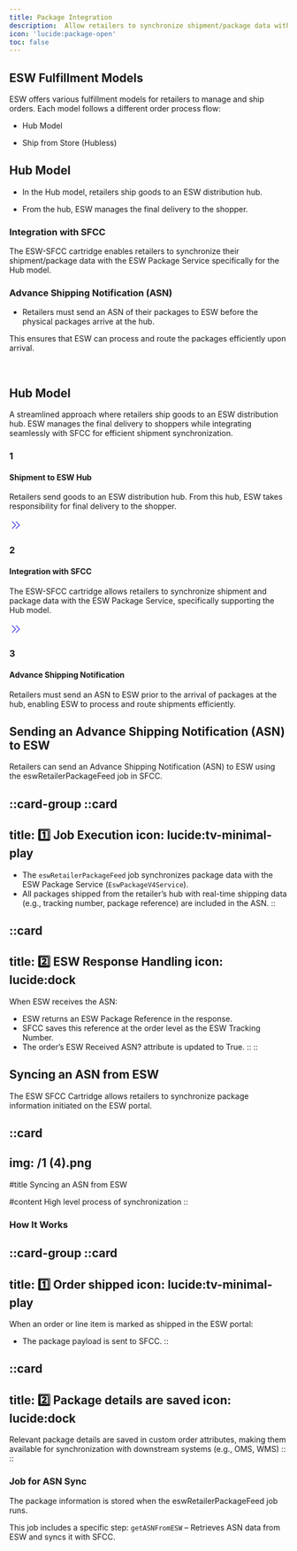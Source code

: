 ```yaml
---
title: Package Integration
description:  Allow retailers to synchronize shipment/package data with the ESW Package Service.
icon: 'lucide:package-open'
toc: false
---
```


## ESW Fulfillment Models

ESW offers various fulfillment models for retailers to manage and ship orders. Each model follows a different order process flow:

- Hub Model

- Ship from Store (Hubless)

## Hub Model

- In the Hub model, retailers ship goods to an ESW distribution hub.

- From the hub, ESW manages the final delivery to the shopper.

### Integration with SFCC

The ESW-SFCC cartridge enables retailers to synchronize their shipment/package data with the ESW Package Service specifically for the Hub model.

### Advance Shipping Notification (ASN)

- Retailers must send an ASN of their packages to ESW before the physical packages arrive at the hub.

This ensures that ESW can process and route the packages efficiently upon arrival.

<br>

<section class="py-4 relative bg-white dark:bg-stone-800">
    <div class="w-full max-w-7xl px-4 md:px-5 lg:px-5 mx-auto">
        <div class="w-full flex-col justify-start items-center lg:gap-12 gap-10 inline-flex">
            <!-- Section Header -->
            <div class="w-full flex-col justify-start items-center gap-3 flex">
                <h2 class="w-full text-center text-gray-900 dark:text-white text-4xl font-bold font-manrope leading-normal">Hub Model</h2>
                <p class="w-full text-center text-gray-500 dark:text-gray-300 text-base font-normal leading-relaxed">
                    A streamlined approach where retailers ship goods to an ESW distribution hub. ESW manages 
                    the final delivery to shoppers while integrating seamlessly with SFCC for efficient 
                    shipment synchronization.
                </p>
            </div>
            <!-- Steps -->
            <div class="w-full justify-start items-center gap-4 flex md:flex-row flex-col">
                
  <!-- Step 1 -->
  <div class="grow shrink basis-0 flex-col justify-start items-center gap-2.5 inline-flex">
                    <div class="self-stretch flex-col justify-start items-center gap-0.5 flex">
                        <h3 class="self-stretch text-center text-indigo-600 dark:text-indigo-400 text-4xl font-extrabold font-manrope leading-normal">1</h3>
                        <h4 class="self-stretch text-center text-gray-900 dark:text-white text-xl font-semibold leading-8">Shipment to ESW Hub</h4>
                    </div>
                    <p class="self-stretch text-center text-gray-400 dark:text-gray-300 text-base font-normal leading-relaxed">
                        Retailers send goods to an ESW distribution hub. From this hub, ESW takes responsibility 
                        for final delivery to the shopper.
                    </p>
                </div>
                
<!-- Arrow -->
  <svg class="md:flex hidden" xmlns="http://www.w3.org/2000/svg" width="24" height="24" viewBox="0 0 24 24" fill="none">
                    <path d="M5.50159 6L11.5018 12.0002L5.49805 18.004M12.5016 6L18.5018 12.0002L12.498 18.004" 
                          stroke="#4F46E5" class="dark:stroke-indigo-400" stroke-width="1.6" stroke-linecap="round" stroke-linejoin="round"/>
</svg>

<!-- Step 2 -->
  <div class="grow shrink basis-0 flex-col justify-start items-center gap-2.5 inline-flex">
                    <div class="self-stretch flex-col justify-start items-center gap-0.5 flex">
                        <h3 class="self-stretch text-center text-indigo-600 dark:text-indigo-400 text-4xl font-extrabold font-manrope leading-normal">2</h3>
                        <h4 class="self-stretch text-center text-gray-900 dark:text-white text-xl font-semibold leading-8">Integration with SFCC</h4>
                    </div>
                    <p class="self-stretch text-center text-gray-400 dark:text-gray-300 text-base font-normal leading-relaxed">
                        The ESW-SFCC cartridge allows retailers to synchronize shipment and package data 
                        with the ESW Package Service, specifically supporting the Hub model.
                    </p>
                </div>
                
  <!-- Arrow -->
<svg class="md:flex hidden" xmlns="http://www.w3.org/2000/svg" width="24" height="24" viewBox="0 0 24 24" fill="none">
                    <path d="M5.50159 6L11.5018 12.0002L5.49805 18.004M12.5016 6L18.5018 12.0002L12.498 18.004" 
                          stroke="#4F46E5" class="dark:stroke-indigo-400" stroke-width="1.6" stroke-linecap="round" stroke-linejoin="round"/>
</svg>

  <!-- Step 3 -->
  <div class="grow shrink basis-0 flex-col justify-start items-center gap-2.5 inline-flex">
                    <div class="self-stretch flex-col justify-start items-center gap-0.5 flex">
                        <h3 class="self-stretch text-center text-indigo-600 dark:text-indigo-400 text-4xl font-extrabold font-manrope leading-normal">3</h3>
                        <h4 class="self-stretch text-center text-gray-900 dark:text-white text-xl font-semibold leading-8">Advance Shipping Notification</h4>
                    </div>
                    <p class="self-stretch text-center text-gray-400 dark:text-gray-300 text-base font-normal leading-relaxed">
                        Retailers must send an ASN to ESW prior to the arrival of packages at the hub, enabling 
                        ESW to process and route shipments efficiently.
                    </p>
                </div>
            </div>
        </div>
    </div>
</section>

## Sending an Advance Shipping Notification (ASN) to ESW

Retailers can send an Advance Shipping Notification (ASN) to ESW using the eswRetailerPackageFeed job in SFCC.

::card-group
  ::card
  ---
  title: 1️⃣ Job Execution
  icon: lucide:tv-minimal-play
  ---
  - The `eswRetailerPackageFeed` job synchronizes package data with the ESW Package Service (`EswPackageV4Service`).
  - All packages shipped from the retailer’s hub with real-time shipping data (e.g., tracking number, package reference) are included in the ASN.
  ::

  ::card
  ---
  title: 2️⃣ ESW Response Handling
  icon: lucide:dock
  ---
  When ESW receives the ASN:
  
  - ESW returns an ESW Package Reference in the response.
  - SFCC saves this reference at the order level as the ESW Tracking Number.
  - The order’s ESW Received ASN? attribute is updated to True.
  ::
::

## Syncing an ASN from ESW

The ESW SFCC Cartridge allows retailers to synchronize package information initiated on the ESW portal.

::card
---
img: /1 (4).png
---
#title
Syncing an ASN from ESW

#content
High level process of synchronization
::


### How It Works

::card-group
  ::card
  ---
  title: 1️⃣ Order shipped
  icon: lucide:tv-minimal-play
  ---
  When an order or line item is marked as shipped in the ESW portal:
  - The package payload is sent to SFCC.
  ::

  ::card
  ---
  title: 2️⃣ Package details are saved
  icon: lucide:dock
  ---
  Relevant package details are saved in custom order attributes, making them available for synchronization with downstream systems (e.g., OMS, WMS)
  ::
::

### Job for ASN Sync

The package information is stored when the eswRetailerPackageFeed job runs.

This job includes a specific step: `getASNFromESW` – Retrieves ASN data from ESW and syncs it with SFCC.